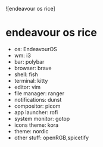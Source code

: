 ![endeavour os rice]

# endeavour os rice

- os: EndeavourOS
- wm: i3
- bar: polybar
- browser: brave
- shell: fish
- terminal: kitty
- editor: vim
- file manager: ranger
- notifications: dunst
- compositor: picom
- app launcher: rofi
- system monitor: gotop 
- icons theme: kora
- theme: nordic
- other stuff: openRGB,spicetify
  
